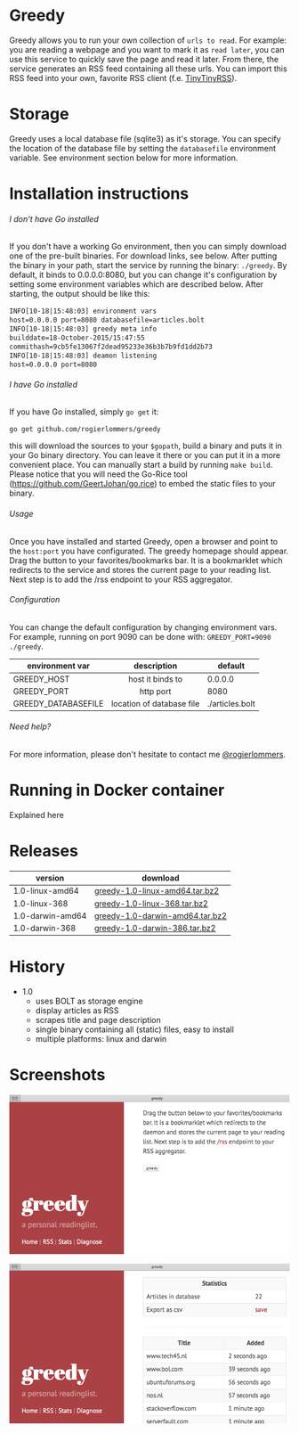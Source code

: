 # Greedy
Greedy allows you to run your own collection of `urls to read`. For example: you are reading a webpage and you want to mark it as `read later`, you can use this service to quickly save the page and read it later. From there, the service generates an RSS feed containing all these urls. You can import this RSS feed into your own, favorite RSS client (f.e. [TinyTinyRSS](https://tt-rss.org "TinyTinyRSS")).

# Storage
Greedy uses a local database file (sqlite3) as it's storage. You can specify the location of the database file by setting the `databasefile` environment variable. See environment section below for more information.

# Installation instructions
###### I don't have Go installed
If you don't have a working Go environment, then you can simply download one of the pre-built binaries. For download links, see below. After putting the binary in your path, start the service by running the binary: `./greedy`. By default, it binds to 0.0.0.0:8080, but you can change it's configuration by setting some environment variables which are described below. After starting, the output should be like this:

    INFO[10-18|15:48:03] environment vars                         host=0.0.0.0 port=8080 databasefile=articles.bolt
    INFO[10-18|15:48:03] greedy meta info                         builddate=18-October-2015/15:47:55 commithash=9cb5fe13067f2dead95233e36b3b7b9fd1dd2b73
    INFO[10-18|15:48:03] deamon listening                         host=0.0.0.0 port=8080

###### I have Go installed
If you have Go installed, simply `go get` it:

    go get github.com/rogierlommers/greedy

this will download the sources to your `$gopath`, build a binary and puts it in your Go binary directory. You can leave it there or you can put it in a more convenient place. You can manually start a build by running `make build`. Please notice that you will need the Go-Rice tool (https://github.com/GeertJohan/go.rice) to embed the static files to your binary.

###### Usage
Once you have installed and started Greedy, open a browser and point to the `host:port` you have configurated. The greedy homepage should appear. Drag the button to your favorites/bookmarks bar. It is a bookmarklet which redirects to the service and stores the current page to your reading list. Next step is to add the /rss endpoint to your RSS aggregator.

###### Configuration
You can change the default configuration by changing environment vars. For example, running on port 9090 can be done with: `GREEDY_PORT=9090 ./greedy`.

| environment var     | description               | default           |
| --------------------|:-------------------------:| ------------------|
| GREEDY_HOST         | host it binds to          | 0.0.0.0           |
| GREEDY_PORT         | http port                 | 8080              |
| GREEDY_DATABASEFILE | location of database file | ./articles.bolt   |

###### Need help?
For more information, please don't hesitate to contact me [@rogierlommers](https://twitter.com/rogierlommers).

# Running in Docker container
Explained here

# Releases
| version           | download                                                                                                                         |
| ------------------|----------------------------------------------------------------------------------------------------------------------------------|
| 1.0-linux-amd64   | [greedy-1.0-linux-amd64.tar.bz2](https://github.com/rogierlommers/greedy/releases/download/1.0/greedy-1.0-linux-amd64.tar.bz2)   |
| 1.0-linux-368     | [greedy-1.0-linux-368.tar.bz2](https://github.com/rogierlommers/greedy/releases/download/1.0/greedy-1.0-linux-386.tar.bz2)       |
| 1.0-darwin-amd64  | [greedy-1.0-darwin-amd64.tar.bz2](https://github.com/rogierlommers/greedy/releases/download/1.0/greedy-1.0-darwin-amd64.tar.bz2) |
| 1.0-darwin-368    | [greedy-1.0-darwin-386.tar.bz2](https://github.com/rogierlommers/greedy/releases/download/1.0/greedy-1.0-darwin-386.tar.bz2)     |

# History
- 1.0
  - uses BOLT as storage engine
  - display articles as RSS
  - scrapes title and page description
  - single binary containing all (static) files, easy to install
  - multiple platforms: linux and darwin

# Screenshots
![home page](./docs/gui-01.png)

![stats page](./docs/gui-02.png)
